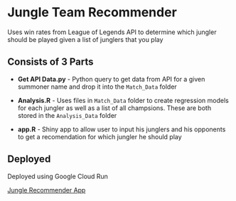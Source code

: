 # Jungle Team Recommender

Uses win rates from League of Legends API to determine which jungler should
be played given a list of junglers that you play

## Consists of 3 Parts

* **Get API Data.py** - Python query to get data from API for a given summoner
name and drop it into the `Match_Data` folder

* **Analysis.R** - Uses files in `Match_Data` folder to create regression models
for each jungler as well as a list of all champsions. These are both stored in
the `Analysis_Data` folder

* **app.R** - Shiny app to allow user to input his junglers and his opponents
to get a recomendation for which jungler he should play

## Deployed

Deployed using Google Cloud Run

[Jungle Recommender App](https://serv1-t63g5vlbhq-nn.a.run.app/)
